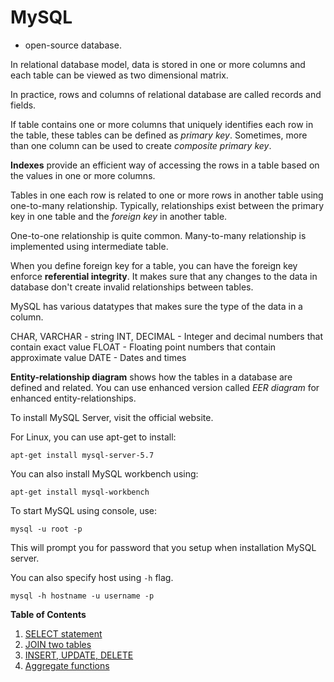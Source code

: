 # MySQL

- open-source database.

In relational database model, data is stored in one or more columns and each table can be viewed as two dimensional matrix.

In practice, rows and columns of relational database are called records and fields.

If table contains one or more columns that uniquely identifies each row in the table, these tables can be defined as *primary key*. Sometimes, more than one column can be used to create *composite primary key*.

**Indexes** provide an efficient way of accessing the rows in a table based on the values in one or more columns.

Tables in one each row is related to one or more rows in another table using one-to-many relationship. Typically, relationships exist between the primary key in one table and the *foreign key* in another table.

One-to-one relationship is quite common. Many-to-many relationship is implemented using intermediate table. 

When you define foreign key for a table, you can have the foreign key enforce **referential integrity**. It makes sure that any changes to the data in database don't create invalid relationships between tables.


MySQL has various datatypes that makes sure the type of the data in a column.

CHAR, VARCHAR - string
INT, DECIMAL - Integer and decimal numbers that contain exact value
FLOAT - Floating point numbers that contain approximate value
DATE - Dates and times

**Entity-relationship diagram** shows how the tables in a database are defined and related. You can use enhanced version called *EER diagram* for enhanced entity-relationships.


To install MySQL Server, visit the official website.

For Linux, you can use apt-get to install:

`apt-get install mysql-server-5.7`

You can also install MySQL workbench using:

`apt-get install mysql-workbench`

To start MySQL using console, use:

`mysql -u root -p`

This will prompt you for password that you setup when installation MySQL server.

You can also specify host using `-h` flag.

`mysql -h hostname -u username -p`



**Table of Contents**

1. [SELECT statement](lessons/select.md)
2. [JOIN two tables](lessons/join.md)
3. [INSERT, UPDATE, DELETE](lessons/modify.md)
4. [Aggregate functions](lessons/aggregate.md)